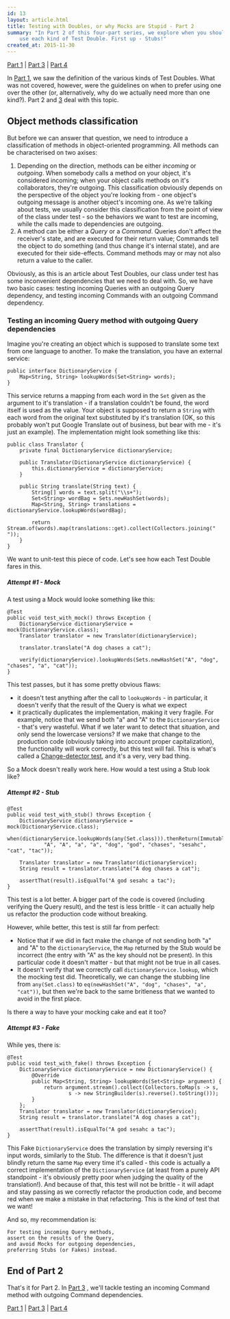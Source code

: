 ```yaml
---
id: 13
layout: article.html
title: Testing with Doubles, or why Mocks are Stupid - Part 2
summary: "In Part 2 of this four-part series, we explore when you should
	use each kind of Test Double. First up - Stubs!"
created_at: 2015-11-30
---
```


[Part 1](/testing-with-doubles-or-why-mocks-are-stupid-part-1) | [Part 3](/testing-with-doubles-or-why-mocks-are-stupid-part-3) | [Part 4](/testing-with-doubles-or-why-mocks-are-stupid-part-4)

In [Part 1](/testing-with-doubles-or-why-mocks-are-stupid-part-1), we saw the definition of the various kinds of Test Doubles. What was not covered, however, were the guidelines on when to prefer using one over the other (or, alternatively, why do we actually need more than one kind?). Part 2 and [3](/testing-with-doubles-or-why-mocks-are-stupid-part-3) deal with this topic.

## Object methods classification

But before we can answer that question, we need to introduce a classification of methods in object-oriented programming. All methods can be characterised on two axises:

1.  Depending on the direction, methods can be either _incoming_ or _outgoing_. When somebody calls a method on your object, it's considered incoming; when your object calls methods on it's collaborators, they're outgoing. This classification obviously depends on the perspective of the object you're looking from - one object's outgoing message is another object's incoming one. As we're talking about tests, we usually consider this classification from the point of view of the class under test - so the behaviors we want to test are incoming, while the calls made to dependencies are outgoing.
2.  A method can be either a _Query_ or a _Command_. Queries don't affect the receiver's state, and are executed for their return value; Commands tell the object to do something (and thus change it's internal state), and are executed for their side-effects. Command methods may or may not also return a value to the caller.

Obviously, as this is an article about Test Doubles, our class under test has some inconvenient dependencies that we need to deal with. So, we have two basic cases: testing incoming Queries with an outgoing Query dependency, and testing incoming Commands with an outgoing Command dependency.

### Testing an incoming Query method with outgoing Query dependencies

Imagine you're creating an object which is supposed to translate some text from one language to another. To make the translation, you have an external service:

```
public interface DictionaryService {
	Map<String, String> lookupWords(Set<String> words);
}
```

This service returns a mapping from each word in the `Set` given as the argument to it's translation - if a translation couldn't be found, the word itself is used as the value. Your object is supposed to return a `String` with each word from the original text substituted by it's translation (OK, so this probably won't put Google Translate out of business, but bear with me - it's just an example). The implementation might look something like this:

```
public class Translator {
	private final DictionaryService dictionaryService;

	public Translator(DictionaryService dictionaryService) {
		this.dictionaryService = dictionaryService;
	}
	
	public String translate(String text) {
		String[] words = text.split("\\s+");
		Set<String> wordBag = Sets.newHashSet(words);
		Map<String, String> translations = dictionaryService.lookupWords(wordBag);

		return Stream.of(words).map(translations::get).collect(Collectors.joining(" "));
	}
}
```

We want to unit-test this piece of code. Let's see how each Test Double fares in this.

##### Attempt #1 - Mock

A test using a Mock would looke something like this:

```
@Test
public void test_with_mock() throws Exception {
	DictionaryService dictionaryService = mock(DictionaryService.class);
	Translator translator = new Translator(dictionaryService);

	translator.translate("A dog chases a cat");

	verify(dictionaryService).lookupWords(Sets.newHashSet("A", "dog", "chases", "a", "cat"));
}
```

This test passes, but it has some pretty obvious flaws:

*   it doesn't test anything after the call to `lookupWords` - in particular, it doesn't verify that the result of the Query is what we expect
*   it practically duplicates the implementation, making it very fragile. For example, notice that we send both "a" and "A" to the `DictionaryService` - that's very wasteful. What if we later want to detect that situation, and only send the lowercase versions? If we make that change to the production code (obviously taking into account proper capitalization), the functionality will work correctly, but this test will fail. This is what's called a [Change-detector test](http://googletesting.blogspot.com.es/2015/01/testing-on-toilet-change-detector-tests.html), and it's a very, very bad thing.

So a Mock doesn't really work here. How would a test using a Stub look like?

##### Attempt #2 - Stub

```
@Test
public void test_with_stub() throws Exception {
	DictionaryService dictionaryService = mock(DictionaryService.class);
	when(dictionaryService.lookupWords(any(Set.class))).thenReturn(ImmutableMap.of(
			"A", "A", "a", "a", "dog", "god", "chases", "sesahc", "cat", "tac"));

	Translator translator = new Translator(dictionaryService);
	String result = translator.translate("A dog chases a cat");

	assertThat(result).isEqualTo("A god sesahc a tac");
}
```

This test is a lot better. A bigger part of the code is covered (including verifying the Query result), and the test is less brittle - it can actually help us refactor the production code without breaking.

However, while better, this test is still far from perfect:

*   Notice that if we did in fact make the change of not sending both "a" and "A" to the `dictionaryService`, the `Map` returned by the Stub would be incorrect (the entry with "A" as the key should not be present). In this particular code it doesn't matter - but that might not be true in all cases.
*   It doesn't verify that we correctly call `dictionaryService.lookup`, which the mocking test did. Theoretically, we can change the stubbing line from `any(Set.class)` to `eq(newHashSet("A", "dog", "chases", "a", "cat"))`, but then we're back to the same britleness that we wanted to avoid in the first place.

Is there a way to have your mocking cake and eat it too?

##### Attempt #3 - Fake

While yes, there is:

```
@Test
public void test_with_fake() throws Exception {
	DictionaryService dictionaryService = new DictionaryService() {
		@Override
		public Map<String, String> lookupWords(Set<String> argument) {
			return argument.stream().collect(Collectors.toMap(s -> s,
					s -> new StringBuilder(s).reverse().toString()));
		}
	};
	Translator translator = new Translator(dictionaryService);
	String result = translator.translate("A dog chases a cat");

	assertThat(result).isEqualTo("A god sesahc a tac");
}
```

This Fake `DictionaryService` does the translation by simply reversing it's input words, similarly to the Stub. The difference is that it doesn't just blindly return the same `Map` every time it's called - this code is actually a correct implementation of the `DictionaryService` (at least from a purely API standpoint - it's obviously pretty poor when judging the quality of the translation!). And because of that, this test will not be brittle - it will adapt and stay passing as we correctly refactor the production code, and become red when we make a mistake in that refactoring. This is the kind of test that we want!

And so, my recommendation is:

```
For testing incoming Query methods,
assert on the results of the Query,
and avoid Mocks for outgoing dependencies,
preferring Stubs (or Fakes) instead.
```

## End of Part 2

That's it for Part 2. In [Part 3](/testing-with-doubles-or-why-mocks-are-stupid-part-3) , we'll tackle testing an incoming Command method with outgoing Command dependencies.

[Part 1](/testing-with-doubles-or-why-mocks-are-stupid-part-1) | [Part 3](/testing-with-doubles-or-why-mocks-are-stupid-part-3) | [Part 4](/testing-with-doubles-or-why-mocks-are-stupid-part-4)
